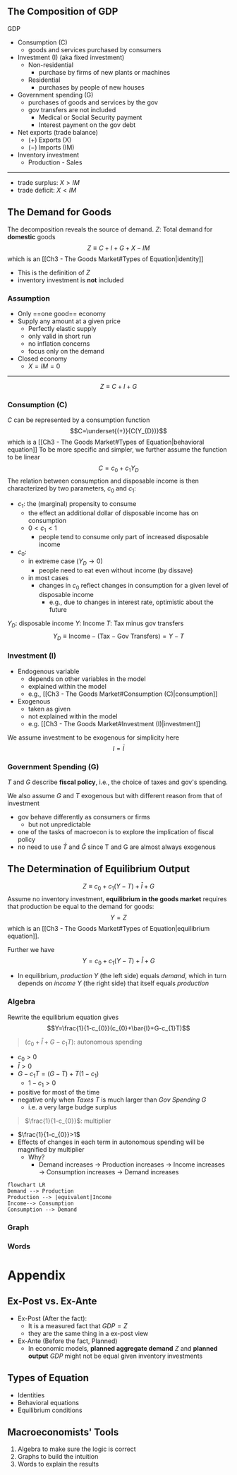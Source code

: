 ## The Composition of GDP
GDP
- Consumption (C)
	- goods and services purchased by consumers
- Investment (I) (aka fixed investment)
	- Non-residential
		- purchase by firms of new plants or machines
	- Residential
		- purchases by people of new houses
- Government spending (G)
	- purchases of goods and services by the gov
	- gov transfers are not included
		- Medical or Social Security payment
		- Interest payment on the gov debt
- Net exports (trade balance)
	- ($+$) Exports (X)
	- ($-$) Imports (IM)
- Inventory investment
	- Production - Sales
---
- trade surplus: $X>IM$ 
- trade deficit: $X<IM$ 
## The Demand for Goods
The decomposition reveals the source of demand.
$Z$: Total demand for **domestic** goods
$$Z\equiv C+I+G+X-IM$$
which is an [[Ch3 - The Goods Market#Types of Equation|identity]]
- This is the definition of $Z$
- inventory investment is **not** included
### Assumption
- Only ==one good== economy
- Supply any amount at a given price
	- Perfectly elastic supply
	- only valid in short run
	- no inflation concerns
	- focus only on the demand
- Closed economy
	- $X=IM=0$
---
$$Z\equiv C+I+G$$
### Consumption (C)
$C$ can be represented by a consumption function
$$C=\underset{(+)}{C(Y_{D})}$$
which is a [[Ch3 - The Goods Market#Types of Equation|behavioral equation]]
To be more specific and simpler, we further assume the function to be linear
$$C=c_{0}+c_{1}Y_{D}$$
The relation between consumption and disposable income is then characterized by two parameters, $c_{0}$ and $c_{1}$:
- $c_{1}$: the (marginal) propensity to consume
	- the effect an additional dollar of disposable income has on consumption
	- $0<c_{1}<1$
		- people tend to consume only part of increased disposable income
- $c_{0}$:
	- in extreme case ($Y_{D}\to 0$)
		- people need to eat even without income (by dissave)
	- in most cases
		- changes in $c_{0}$ reflect changes in consumption for a given level of disposable income
			- e.g., due to changes in interest rate, optimistic about the future

$Y_{D}$: disposable income
$Y$: Income
$T$: Tax minus gov transfers
$$Y_{D}\equiv\text{Income}-(\text{Tax}-\text{Gov Transfers})=Y-T$$
### Investment (I)
- Endogenous variable
	- depends on other variables in the model
	- explained within the model
	- e.g., [[Ch3 - The Goods Market#Consumption (C)|consumption]]
- Exogenous
	- taken as given
	- not explained within the model
	- e.g. [[Ch3 - The Goods Market#Investment (I)|investment]]

We assume investment to be exogenous for simplicity here
$$I=\bar{I}$$
### Government Spending (G)
$T$ and $G$ describe **fiscal policy**, i.e., the choice of taxes and gov's spending.

We also assume $G$ and $T$ exogenous but with different reason from that of investment
- gov behave differently as consumers or firms
	- but not unpredictable
- one of the tasks of macroecon is to explore the implication of fiscal policy
- no need to use $\bar{T}$ and $\bar{G}$ since T and G are almost always exogenous
## The Determination of Equilibrium Output
$$Z\equiv c_{0}+c_{1}(Y-T)+\bar{I}+G$$
Assume no inventory investment, **equilibrium in the goods market** requires that production be equal to the demand for goods:
$$Y=Z$$
which is an [[Ch3 - The Goods Market#Types of Equation|equilibrium equation]].

Further we have
$$Y=c_{0}+c_{1}(Y-T)+\bar{I}+G$$
- In equilibrium, *production* $Y$ (the left side) equals *demand*, which in turn depends on *income* $Y$ (the right side) that itself equals *production*
### Algebra
Rewrite the equilibrium equation gives
$$Y=\frac{1}{1-c_{0}}(c_{0}+\bar{I}+G-c_{1}T)$$
> $(c_{0}+\bar{I}+G-c_{1}T)$: autonomous spending
- $c_{0}>0$
- $\bar{I}>0$
- $G-c_{1}T=(G-T)+T(1-c_{1})$
	- $1-c_{1}>0$
- positive for most of the time
- negative only when *Taxes* $T$ is much larger than *Gov Spending* $G$
	- i.e. a very large budge surplus

> $\frac{1}{1-c_{0}}$: multiplier
- $\frac{1}{1-c_{0}}>1$
- Effects of changes in each term in autonomous spending will be magnified by multiplier
	- Why?
		- Demand increases $\to$ Production increases $\to$ Income increases $\to$ Consumption increases $\to$ Demand increases
```mermaid
flowchart LR
Demand --> Production
Production --> |equivalent|Income
Income--> Consumption
Consumption --> Demand
```
### Graph

### Words


# Appendix
## Ex-Post vs. Ex-Ante
- Ex-Post (After the fact):
	- It is a measured fact that $GDP=Z$
	- they are the same thing in a ex-post view
- Ex-Ante (Before the fact, Planned)
	- In economic models, **planned aggregate demand** $Z$ and **planned output** $GDP$ might not be equal given inventory investments
## Types of Equation
- Identities
- Behavioral equations
- Equilibrium conditions
## Macroeconomists' Tools
1. Algebra to make sure the logic is correct
2. Graphs to build the intuition
3. Words to explain the results